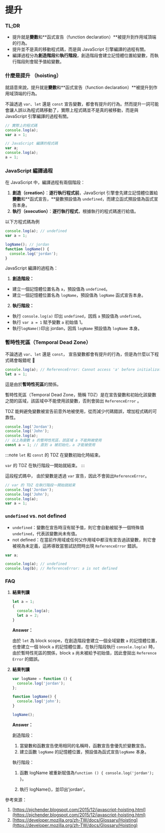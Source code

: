 # 提升

### TL;DR

- 提升就是**變數**和**函式宣告（function declaration）**被提升到作用域頂端的行為。
- 提升並不是真的移動程式碼，而是與 JavaScript 引擎編譯的過程有關。
- 編譯過程分為**創造階段**和**執行階段**，創造階段會建立記憶體位置給變數，而執行階段則會賦予值給變數。

### **什麼是提升 （hoisting）**

就語意來說，提升就是**變數**和**函式宣告（function declaration）**被提升到作用域頂端的行為。

不論透過 `var`、`let` 還是 `const` 宣告變數，都會有提升的行為。然而提升一詞可能會讓人誤以為程式碼移動了，實際上程式碼並不是真的被移動，而是與 JavaScript 引擎編譯的過程有關。

```jsx
// 實際上的程式碼
console.log(a);
var a = 1;

// JavaScript 編譯的程式碼
var a;
console.log(a);
a = 1;
```

### JavaScript 編譯過程

在 JavaScript 中，編譯過程有兩個階段：

1. **創造（creation）**：**逐行執行程式前**，JavaScript 引擎會先建立記憶體位置給**變數**和**函式宣告，**變數預設值為 `undefined`，而建立函式預設值為函式宣告本身。
2. **執行（execution）**：**逐行執行程式**，根據執行的程式碼進行給值。

以下方程式碼為例

```jsx
console.log(a); // undefined
var a = 1;

logName(); // jordan
function logName() {
  console.log('jordan');
}
```

JavaScript 編譯的過程為：

1. **創造階段：**

- 建立一個記憶體位置名為 `a`，預設值為 `undefined`。
- 建立一個記憶體位置名為 `logName`，預設值為 `logName` 函式宣告本身。

2. **執行階段：**

- 執行 `console.log(a)` 印出 `undefined`，因爲 `a` 預設值為 `undefined`。
- 執行 `var a = 1` 賦予變數 `a` 初始值 1。
- 執行`logName()`印出 jordan，因爲 `logName` 預設值為 `logName` 本身。

### 暫時性死區（Temporal Dead Zone）

不論透過 `var`、`let` 還是 `const`， 宣告變數都會有提升的行為，但是為什麼以下程式碼會報錯呢 🤔

```jsx
console.log(a); // ReferenceError: Cannot access 'a' before initialization
let a = 1;
```

這是由於**暫時性死區**的關係。

暫時性死區（Temporal Dead Zone，簡稱 TDZ）是在宣告變數和初始化該變數之間的區域，該區域中不能使用該變數，否則會拋出 `ReferenceError` 。

TDZ 能夠避免變數被宣告前意外地被使用，從而減少代碼錯誤，增加程式碼的可靠性。

```jsx
console.log('Jordan');
console.log('John');
console.log(a);
// 以上為變數 a 的暫時性死區，該區域 a 不能夠被使用
const a = 1; // 直到 a 被初始化，a 才能被使用
```

:::note
`let` 和 `const` 的 TDZ 在變數初始化時結束。

`var` 的 TDZ 在執行階段一開始就結束。
:::

這段程式碼中， 由於變數是透過 `var` 宣告，因此不會拋出`ReferenceError`。

```jsx
// var 的 TDZ 在執行階段一開始就結束
console.log('Jordan');
console.log('John');
console.log(a);
var a = 1;
```

### `undefined` vs. not defined

- `undefined`：變數在宣告時沒有賦予值，則它會自動被賦予一個特殊值 `undefined`，代表該變數尚未有值。
- not defined：在當前作用域或任何父作用域中都沒有宣告過該變數，則它會被視為未定義，這將導致當嘗試訪問時出現 `ReferenceError` 錯誤。

```jsx
var a;

console.log(a); // undefined
console.log(b); // ReferenceError: a is not defined
```

### FAQ

1. **結果判讀**

   ```jsx
   let a = 1;
   {
     console.log(a);
     let a = 2;
   }
   ```

   **Answer：**

   由於 `let` 為 block scope，在創造階段會建立一個全域變數 `a` 的記憶體位置，也會建立一個 block `a` 的記憶體位置，在執行階段執行 `console.log(a)` 時，由於暫時性死區的關係，block `a` 尚未被給予初始值，因此會拋出 `Reference Error` 的錯誤。

2. **結果判讀**

   ```jsx
   var logName = function () {
     console.log('jordan');
   };

   function logName() {
     console.log('john');
   }

   logName();
   ```

   **Answer：**

   創造階段：

   1. 當變數和函數宣告使用相同的名稱時，函數宣告會優先於變數宣告。
   2. 建立函數 `logName` 的記憶體位置，預設值為函式宣告`logName` 本身。

   執行階段：

   1. 函數 logName 被重新賦值為`function () { console.log('jordan'); }`。

   2. 執行 logName()，並印出'jordan'。

參考來源：

1. [https://pjchender.blogspot.com/2015/12/javascript-hoisting.html](https://pjchender.blogspot.com/2015/12/javascript-hoisting.html)
2. [https://developer.mozilla.org/zh-TW/docs/Glossary/Hoisting](https://developer.mozilla.org/zh-TW/docs/Glossary/Hoisting)
